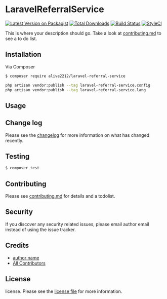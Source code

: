 # LaravelReferralService

[![Latest Version on Packagist][ico-version]][link-packagist]
[![Total Downloads][ico-downloads]][link-downloads]
[![Build Status][ico-travis]][link-travis]
[![StyleCI][ico-styleci]][link-styleci]

This is where your description should go. Take a look at [contributing.md](contributing.md) to see a to do list.

## Installation

Via Composer

``` bash
$ composer require alive2212/laravel-referral-service
```

``` bash
php artisan vendor:publish --tag laravel-referral-service.config
php artisan vendor:publish --tag laravel-referral-service.lang
```
## Usage

## Change log

Please see the [changelog](changelog.md) for more information on what has changed recently.

## Testing

``` bash
$ composer test
```

## Contributing

Please see [contributing.md](contributing.md) for details and a todolist.

## Security

If you discover any security related issues, please email author email instead of using the issue tracker.

## Credits

- [author name][link-author]
- [All Contributors][link-contributors]

## License

license. Please see the [license file](license.md) for more information.

[ico-version]: https://img.shields.io/packagist/v/alive2212/laravelreferralservice.svg?style=flat-square
[ico-downloads]: https://img.shields.io/packagist/dt/alive2212/laravelreferralservice.svg?style=flat-square
[ico-travis]: https://img.shields.io/travis/alive2212/laravelreferralservice/master.svg?style=flat-square
[ico-styleci]: https://styleci.io/repos/12345678/shield

[link-packagist]: https://packagist.org/packages/alive2212/laravelreferralservice
[link-downloads]: https://packagist.org/packages/alive2212/laravelreferralservice
[link-travis]: https://travis-ci.org/alive2212/laravelreferralservice
[link-styleci]: https://styleci.io/repos/12345678
[link-author]: https://github.com/alive2212
[link-contributors]: ../../contributors]